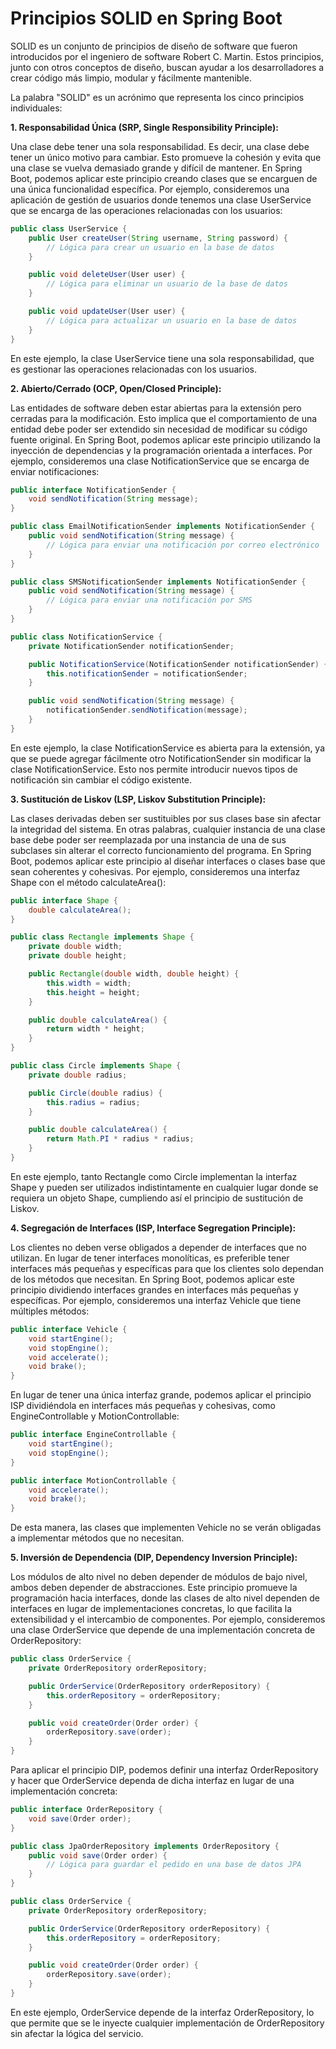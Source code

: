 # Principios SOLID en Spring Boot
 SOLID es un conjunto de principios de diseño de software que fueron introducidos por el ingeniero de software Robert C. Martin. Estos principios, junto con otros conceptos de diseño, buscan ayudar a los desarrolladores a crear código más limpio, modular y fácilmente mantenible.

La palabra "SOLID" es un acrónimo que representa los cinco principios individuales:

**1. Responsabilidad Única (SRP, Single Responsibility Principle):** 

Una clase debe tener una sola responsabilidad. Es decir, una clase debe tener un único motivo para cambiar. Esto promueve la cohesión y evita que una clase se vuelva demasiado grande y difícil de mantener.
En Spring Boot, podemos aplicar este principio creando clases que se encarguen de una única funcionalidad específica. Por ejemplo, consideremos una aplicación de gestión de usuarios donde tenemos una clase UserService que se encarga de las operaciones relacionadas con los usuarios:

```java
public class UserService {
    public User createUser(String username, String password) {
        // Lógica para crear un usuario en la base de datos
    }

    public void deleteUser(User user) {
        // Lógica para eliminar un usuario de la base de datos
    }

    public void updateUser(User user) {
        // Lógica para actualizar un usuario en la base de datos
    }
}
```
En este ejemplo, la clase UserService tiene una sola responsabilidad, que es gestionar las operaciones relacionadas con los usuarios.

**2. Abierto/Cerrado (OCP, Open/Closed Principle):** 

Las entidades de software deben estar abiertas para la extensión pero cerradas para la modificación. Esto implica que el comportamiento de una entidad debe poder ser extendido sin necesidad de modificar su código fuente original. En Spring Boot, podemos aplicar este principio utilizando la inyección de dependencias y la programación orientada a interfaces. Por ejemplo, consideremos una clase NotificationService que se encarga de enviar notificaciones:

```java
public interface NotificationSender {
    void sendNotification(String message);
}

public class EmailNotificationSender implements NotificationSender {
    public void sendNotification(String message) {
        // Lógica para enviar una notificación por correo electrónico
    }
}

public class SMSNotificationSender implements NotificationSender {
    public void sendNotification(String message) {
        // Lógica para enviar una notificación por SMS
    }
}

public class NotificationService {
    private NotificationSender notificationSender;

    public NotificationService(NotificationSender notificationSender) {
        this.notificationSender = notificationSender;
    }

    public void sendNotification(String message) {
        notificationSender.sendNotification(message);
    }
}
```
En este ejemplo, la clase NotificationService es abierta para la extensión, ya que se puede agregar fácilmente otro NotificationSender sin modificar la clase NotificationService. Esto nos permite introducir nuevos tipos de notificación sin cambiar el código existente.

**3. Sustitución de Liskov (LSP, Liskov Substitution Principle):** 

Las clases derivadas deben ser sustituibles por sus clases base sin afectar la integridad del sistema. En otras palabras, cualquier instancia de una clase base debe poder ser reemplazada por una instancia de una de sus subclases sin alterar el correcto funcionamiento del programa. En Spring Boot, podemos aplicar este principio al diseñar interfaces o clases base que sean coherentes y cohesivas. Por ejemplo, consideremos una interfaz Shape con el método calculateArea():

```java
public interface Shape {
    double calculateArea();
}

public class Rectangle implements Shape {
    private double width;
    private double height;

    public Rectangle(double width, double height) {
        this.width = width;
        this.height = height;
    }

    public double calculateArea() {
        return width * height;
    }
}

public class Circle implements Shape {
    private double radius;

    public Circle(double radius) {
        this.radius = radius;
    }

    public double calculateArea() {
        return Math.PI * radius * radius;
    }
}
```
En este ejemplo, tanto Rectangle como Circle implementan la interfaz Shape y pueden ser utilizados indistintamente en cualquier lugar donde se requiera un objeto Shape, cumpliendo así el principio de sustitución de Liskov.

**4. Segregación de Interfaces (ISP, Interface Segregation Principle):** 

Los clientes no deben verse obligados a depender de interfaces que no utilizan. En lugar de tener interfaces monolíticas, es preferible tener interfaces más pequeñas y específicas para que los clientes solo dependan de los métodos que necesitan. En Spring Boot, podemos aplicar este principio dividiendo interfaces grandes en interfaces más pequeñas y específicas. Por ejemplo, consideremos una interfaz Vehicle que tiene múltiples métodos:

```java
public interface Vehicle {
    void startEngine();
    void stopEngine();
    void accelerate();
    void brake();
}
```
En lugar de tener una única interfaz grande, podemos aplicar el principio ISP dividiéndola en interfaces más pequeñas y cohesivas, como EngineControllable y MotionControllable:

```java
public interface EngineControllable {
    void startEngine();
    void stopEngine();
}

public interface MotionControllable {
    void accelerate();
    void brake();
}
```
De esta manera, las clases que implementen Vehicle no se verán obligadas a implementar métodos que no necesitan.

**5. Inversión de Dependencia (DIP, Dependency Inversion Principle):** 

Los módulos de alto nivel no deben depender de módulos de bajo nivel, ambos deben depender de abstracciones. Este principio promueve la programación hacia interfaces, donde las clases de alto nivel dependen de interfaces en lugar de implementaciones concretas, lo que facilita la extensibilidad y el intercambio de componentes. Por ejemplo, consideremos una clase OrderService que depende de una implementación concreta de OrderRepository:

```java
public class OrderService {
    private OrderRepository orderRepository;

    public OrderService(OrderRepository orderRepository) {
        this.orderRepository = orderRepository;
    }

    public void createOrder(Order order) {
        orderRepository.save(order);
    }
}
```
Para aplicar el principio DIP, podemos definir una interfaz OrderRepository y hacer que OrderService dependa de dicha interfaz en lugar de una implementación concreta:

```java
public interface OrderRepository {
    void save(Order order);
}

public class JpaOrderRepository implements OrderRepository {
    public void save(Order order) {
        // Lógica para guardar el pedido en una base de datos JPA
    }
}

public class OrderService {
    private OrderRepository orderRepository;

    public OrderService(OrderRepository orderRepository) {
        this.orderRepository = orderRepository;
    }

    public void createOrder(Order order) {
        orderRepository.save(order);
    }
}
```
En este ejemplo, OrderService depende de la interfaz OrderRepository, lo que permite que se le inyecte cualquier implementación de OrderRepository sin afectar la lógica del servicio.
